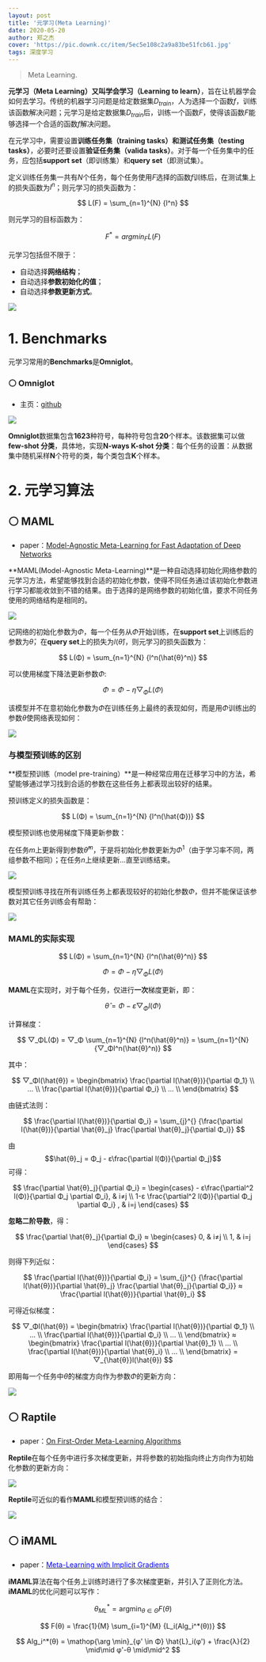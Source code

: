 ```yaml
---
layout: post
title: '元学习(Meta Learning)'
date: 2020-05-20
author: 郑之杰
cover: 'https://pic.downk.cc/item/5ec5e108c2a9a83be51fcb61.jpg'
tags: 深度学习
---
```


> Meta Learning.

**元学习（Meta Learning）**又叫**学会学习（Learning to learn）**，旨在让机器学会如何去学习。传统的机器学习问题是给定数据集$D_{train}$，人为选择一个函数$f$，训练该函数解决问题；元学习是给定数据集$D_{train}$后，训练一个函数$F$，使得该函数$F$能够选择一个合适的函数$f$解决问题。

在元学习中，需要设置**训练任务集（training tasks）**和**测试任务集（testing tasks）**，必要时还要设置**验证任务集（valida tasks）**。对于每一个任务集中的任务，应包括**support set**（即训练集）和**query set**（即测试集）。

定义训练任务集一共有$N$个任务，每个任务使用$F$选择的函数$f$训练后，在测试集上的损失函数为$l^n$；则元学习的损失函数为：

$$ L(F) = \sum_{n=1}^{N} {l^n} $$

则元学习的目标函数为：

$$ F^* = argmin_{F} L(F) $$

元学习包括但不限于：
- 自动选择**网络结构**；
- 自动选择**参数初始化的值**；
- 自动选择**参数更新方式**。

![](https://pic.downk.cc/item/5ec5280dc2a9a83be515f661.jpg)

# 1. Benchmarks
元学习常用的**Benchmarks**是**Omniglot**。

### ⚪ Omniglot
- 主页：[github](https://github.com/brendenlake/omniglot)

![](https://pic.downk.cc/item/5ec52b2bc2a9a83be51de766.jpg)

**Omniglot**数据集包含**1623**种符号，每种符号包含**20**个样本。该数据集可以做**few-shot 分类**，具体地，实现**N-ways K-shot 分类**：每个任务的设置：从数据集中随机采样**N**个符号的类，每个类包含**K**个样本。

# 2. 元学习算法

## ⚪ MAML
- paper：[Model-Agnostic Meta-Learning for Fast Adaptation of Deep Networks](https://arxiv.org/abs/1703.03400)

**MAML(Model-Agnostic Meta-Learning)**是一种自动选择初始化网络参数的元学习方法，希望能够找到合适的初始化参数，使得不同任务通过该初始化参数进行学习都能收敛到不错的结果。由于选择的是网络参数的初始化值，要求不同任务使用的网络结构是相同的。

![](https://pic.downk.cc/item/5ec52e83c2a9a83be525996b.jpg)

记网络的初始化参数为$Φ$，每一个任务从$Φ$开始训练，在**support set**上训练后的参数为$\hat{θ}$，在**query set**上的损失为$l(\hat{θ})$，则元学习的损失函数为：

$$ L(Φ) = \sum_{n=1}^{N} {l^n(\hat{θ}^n)} $$

可以使用梯度下降法更新参数$Φ$:

$$ Φ = Φ - η▽_ΦL(Φ) $$

该模型并不在意初始化参数为$Φ$在训练任务上最终的表现如何，而是用$Φ$训练出的参数$\hat{θ}$使网络表现如何：

![](https://pic.downk.cc/item/5ec53874c2a9a83be53915f1.jpg)

### 与模型预训练的区别
**模型预训练（model pre-training）**是一种经常应用在迁移学习中的方法，希望能够通过学习找到合适的参数在这些任务上都表现出较好的结果。

预训练定义的损失函数是：

$$ L(Φ) = \sum_{n=1}^{N} {l^n(\hat{Φ})} $$

模型预训练也使用梯度下降更新参数：

在任务$m$上更新得到参数$\hat{θ}^m$，于是将初始化参数更新为$Φ^1$（由于学习率不同，两组参数不相同）；在任务$n$上继续更新...直至训练结束。

![](https://pic.downk.cc/item/5ec538bdc2a9a83be53997ec.jpg)

模型预训练寻找在所有训练任务上都表现较好的初始化参数$Φ$，但并不能保证该参数对其它任务训练会有帮助：

![](https://pic.downk.cc/item/5ec539aac2a9a83be53b3d9e.jpg)

### MAML的实际实现

$$ L(Φ) = \sum_{n=1}^{N} {l^n(\hat{θ}^n)} $$

$$ Φ = Φ - η▽_ΦL(Φ) $$

**MAML**在实现时，对于每个任务，仅进行**一次**梯度更新，即：

$$ \hat{θ} = Φ - ε▽_Φl(Φ) $$

计算梯度：

$$ ▽_ΦL(Φ) = ▽_Φ \sum_{n=1}^{N} {l^n(\hat{θ}^n)} = \sum_{n=1}^{N} {▽_Φl^n(\hat{θ}^n)} $$

其中：

$$ ▽_Φl(\hat{θ}) = \begin{bmatrix} \frac{\partial l(\hat{θ})}{\partial Φ_1} \\ ... \\ \frac{\partial l(\hat{θ})}{\partial Φ_i} \\ ... \\ \end{bmatrix} $$

由链式法则：

$$ \frac{\partial l(\hat{θ})}{\partial Φ_i} = \sum_{j}^{} {\frac{\partial l(\hat{θ})}{\partial \hat{θ}_j} \frac{\partial \hat{θ}_j}{\partial Φ_i}} $$

由$$\hat{θ}_j = Φ_j - ε\frac{\partial l(Φ)}{\partial Φ_j}$$可得：

$$ \frac{\partial \hat{θ}_j}{\partial Φ_i} = \begin{cases} - ε\frac{\partial^2 l(Φ)}{\partial Φ_j \partial Φ_i}, & i≠j \\ 1-ε \frac{\partial^2 l(Φ)}{\partial Φ_j \partial Φ_i} , & i=j \end{cases} $$

**忽略二阶导数**，得：

$$ \frac{\partial \hat{θ}_j}{\partial Φ_i} ≈ \begin{cases} 0, & i≠j \\ 1, & i=j \end{cases} $$

则得下列近似：

$$ \frac{\partial l(\hat{θ})}{\partial Φ_i} = \sum_{j}^{} {\frac{\partial l(\hat{θ})}{\partial \hat{θ}_j} \frac{\partial \hat{θ}_j}{\partial Φ_i}} ≈ \frac{\partial l(\hat{θ})}{\partial \hat{θ}_i} $$

可得近似梯度：

$$ ▽_Φl(\hat{θ}) = \begin{bmatrix} \frac{\partial l(\hat{θ})}{\partial Φ_1} \\ ... \\ \frac{\partial l(\hat{θ})}{\partial Φ_i} \\ ... \\ \end{bmatrix} ≈ \begin{bmatrix} \frac{\partial l(\hat{θ})}{\partial \hat{θ}_1} \\ ... \\ \frac{\partial l(\hat{θ})}{\partial \hat{θ}_i} \\ ... \\ \end{bmatrix} = ▽_{\hat{θ}}l(\hat{θ}) $$

即用每一个任务中$\hat{θ}$的梯度方向作为参数$Φ$的更新方向：

![](https://pic.downk.cc/item/5ec53f27c2a9a83be54373a1.jpg)

## ⚪ Raptile
- paper：[On First-Order Meta-Learning Algorithms](https://arxiv.org/abs/1803.02999v3)

**Reptile**在每个任务中进行多次梯度更新，并将参数的初始指向终止方向作为初始化参数的更新方向：

![](https://pic.downk.cc/item/5ec54004c2a9a83be54494fc.jpg)

**Reptile**可近似的看作**MAML**和模型预训练的结合：

![](https://pic.downk.cc/item/5ec54037c2a9a83be544d23c.jpg)

## ⚪ iMAML
- paper：[<font color=Blue>Meta-Learning with Implicit Gradients</font>](https://0809zheng.github.io/2020/07/08/imaml.html)

**iMAML**算法在每个任务上训练时进行了多次梯度更新，并引入了正则化方法。**iMAML**的优化问题可以写作：

$$ θ_{ML}^* = \mathop{\arg \min}_{θ \in Θ} F(θ) $$

$$ F(θ) = \frac{1}{M} \sum_{i=1}^{M} {L_i(Alg_i^*(θ))} $$

$$ Alg_i^*(θ) = \mathop{\arg \min}_{φ' \in Φ} \hat{L}_i(φ') + \frac{λ}{2} \mid\mid φ'-θ \mid\mid^2 $$
